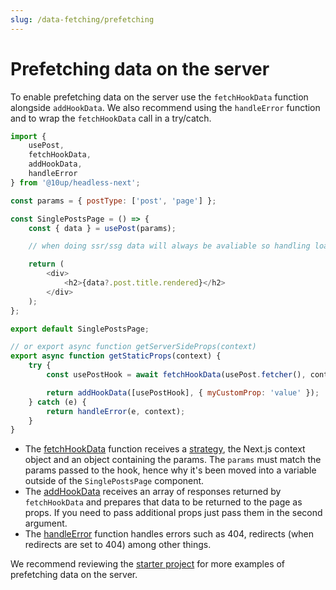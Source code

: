 ```yaml
---
slug: /data-fetching/prefetching
---
```

# Prefetching data on the server

To enable prefetching data on the server use the `fetchHookData` function alongside `addHookData`.
We also recommend using the `handleError` function and to wrap the `fetchHookData` call in a try/catch.

```js title="src/pages/[...path].js"
import { 
    usePost, 
    fetchHookData, 
    addHookData, 
    handleError
} from '@10up/headless-next';

const params = { postType: ['post', 'page'] };

const SinglePostsPage = () => {
	const { data } = usePost(params);

	// when doing ssr/ssg data will always be avaliable so handling loading/error state is optional

	return (
		<div>
			<h2>{data?.post.title.rendered}</h2>
		</div>
	);
};

export default SinglePostsPage;

// or export async function getServerSideProps(context)
export async function getStaticProps(context) {
	try {
        const usePostHook = await fetchHookData(usePost.fetcher(), context, { params });

		return addHookData([usePostHook], { myCustomProp: 'value' });
	} catch (e) {
		return handleError(e, context);
	}
}
```

- The [fetchHookData](/api/modules/10up_headless_next#fetchhookdata) function receives a [strategy](/api/classes/10up_headless_core.AbstractFetchStrategy/), the Next.js context object and an object containing the params. The `params` must match the params passed to the hook, hence why it's been moved into a variable outside of the `SinglePostsPage` component.
- The [addHookData](/api/modules/10up_headless_next#addhookdata) receives an array of responses returned by `fetchHookData` and prepares that data to be returned to the page as props. If you need to pass additional props just pass them in the second argument.
- The [handleError](/api/modules/10up_headless_next#ahandleError) function handles errors such as 404, redirects (when redirects are set to 404) among other things.

We recommend reviewing the [starter project](https://github.com/10up/headless/tree/develop/projects/wp-nextjs) for more examples of prefetching data on the server.